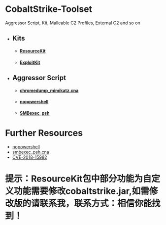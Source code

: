 # CobaltStrike-Toolset
Aggressor Script, Kit, Malleable C2 Profiles, External C2 and so on

- ##  Kits

  - #### [ResourceKit](https://github.com/360-A-Team/CobaltStrike-Toolset/tree/master/Kits/ResourceKit)

  - #### [ExploitKit](https://github.com/360-A-Team/CobaltStrike-Toolset/tree/master/Kits/ExploitKit)

- ## Aggressor Script

  - #### [chromedump_mimikatz.cna](https://github.com/360-A-Team/CobaltStrike-Toolset/blob/master/AggressorScript/chromedump_mimikatz.cna)

  - #### [nopowershell](https://github.com/360-A-Team/CobaltStrike-Toolset/blob/master/AggressorScript/nopowershell)

  - #### [SMBexec_psh](https://github.com/360-A-Team/CobaltStrike-Toolset/blob/master/AggressorScript/SMBexec_psh)
  
 
 # Further Resources
 * [nopowershell](https://github.com/bitsadmin/nopowershell)
 * [smbexec_psh.cna](https://gist.github.com/realoriginal/10d8c98845d85b03c552843bf7e1e4db)
 * [CVE-2018-15982](https://github.com/scanfsec/CVE-2018-15982)
 
 # 提示：ResourceKit包中部分功能为自定义功能需要修改cobaltstrike.jar,如需修改版的请联系我，联系方式：相信你能找到！



